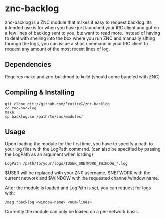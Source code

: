 znc-backlog
===========

znc-backlog is a ZNC module that makes it easy to request backlog. Its intended
use is for when you have just launched your IRC client and gotten a few lines of
backlog sent to you, but want to read more. Instead of having to deal with
shelling into the box where you run ZNC and manually sifting through the logs,
you can issue a short command in your IRC client to request any amount of the
most recent lines of log.

Dependencies
------------

Requires make and znc-buildmod to build (should come bundled with ZNC)

Compiling & Installing
----------------------

	git clone git://github.com/FruitieX/znc-backlog
	cd znc-backlog
	make
	cp backlog.so /path/to/znc/modules/

Usage
-----

Upon loading the module for the first time, you have to specify a path to your
log files with the LogPath command. (can also be specified by passing the
LogPath as an argument when loading)

	LogPath /path/to/your/logs/$USER_$NETWORK_$WINDOW_*.log

$USER will be replaced with your ZNC username, $NETWORK with the current
network and $WINDOW with the requested channel/window name.

After the module is loaded and LogPath is set, you can request for logs with:

	/msg *backlog <window-name> <num-lines>


Currently the module can only be loaded on a per-network basis.
